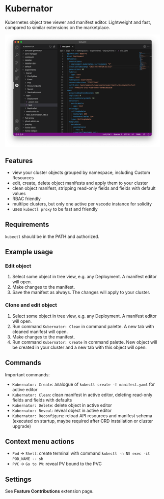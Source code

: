 # Kubernator

Kubernetes object tree viewer and manifest editor. Lightweight and fast, compared to similar extensions on the marketplace.

![Screenshot](assets/screenshot.png)


## Features

* view your cluster objects grouped by namespace, including Custom Resources
* edit, create, delete object manifests and apply them to your cluster
* clean object manifest, stripping read-only fields and fields with default values
* RBAC friendly
* multilpe clusters, but only one active per vscode instance for solidity
* uses `kubectl proxy` to be fast and friendly


## Requirements

`kubectl` should be in the PATH and authorized.


## Example usage

### Edit object

1. Select some object in tree view, e.g. any Deployment. A manifest editor will open.
2. Make changes to the manifest.
3. Save the manifest as always. The changes will apply to your cluster.

### Clone and edit object

1. Select some object in tree view, e.g. any Deployment. A manifest editor will open.
2. Run command `Kubernator: Clean` in command palette. A new tab with cleaned manifest will open.
3. Make changes to the manifest.
4. Run command `Kubernator: Create` in command palette. New object will be created in your cluster and a new tab with this object will open.


## Commands

Important commands:

* `Kubernator: Create`: analogue of `kubectl create -f manifest.yaml` for active editor
* `Kubernator: Clean`: clean manifest in active editor, deleting read-only fields and fields with defaults
* `Kubernator: Delete`: delete object in active editor
* `Kubernator: Reveal`: reveal object in active editor
* `Kubernator: Reconfigure`: reload API resources and manifest schema (executed on startup, maybe required after CRD installation or cluster upgrade)


## Context menu actions

* `Pod` → `Shell`: create terminal with command `kubectl -n NS exec -it POD_NAME -- sh`
* `PVC` → `Go to PV`: reveal PV bound to the PVC


## Settings

See **Feature Contributions** extension page.
